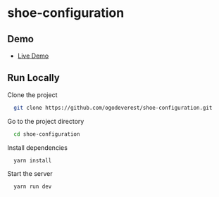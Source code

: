 # shoe-configuration

## Demo

 - [Live Demo](https://ogodeverest.github.io/shoe-configuration/)



## Run Locally

Clone the project

```bash
  git clone https://github.com/ogodeverest/shoe-configuration.git
```

Go to the project directory

```bash
  cd shoe-configuration
```

Install dependencies

```bash
  yarn install
```

Start the server

```bash
  yarn run dev
```



